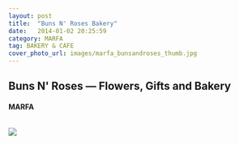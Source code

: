 ```yaml
---
layout: post
title:  "Buns N' Roses Bakery"
date:   2014-01-02 20:25:59
category: MARFA
tag: BAKERY & CAFE
cover_photo_url: images/marfa_bunsandroses_thumb.jpg
---
```


<div class="section-title">
	<h2>Buns N' Roses — Flowers, Gifts and Bakery</h2>
  	<h4>MARFA</h4>
  	<div class="divider-border"></div>
</div> 
<div class="column small-6">
    <p>
    </p>
<div class="column small-6">
    <img src="{{ "../images/marfa_bunsandroses_large.jpg" | prepend: site.baseurl }}">
</div>   

